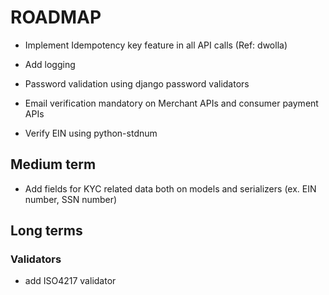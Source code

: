 # ROADMAP

- Implement Idempotency key feature in all API calls (Ref: dwolla)
- Add logging 




- Password validation using django password validators
- Email verification mandatory on Merchant APIs and consumer payment APIs
- Verify EIN using python-stdnum




## Medium term

- Add fields for KYC related data both on models and serializers (ex. EIN number, SSN number)



## Long terms

### Validators

- add ISO4217 validator